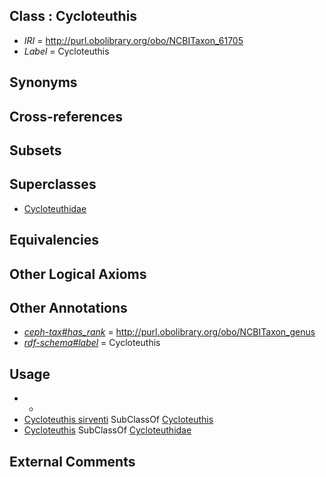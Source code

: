 
## Class : Cycloteuthis

 * *IRI* = http://purl.obolibrary.org/obo/NCBITaxon_61705
 * *Label* = Cycloteuthis

## Synonyms


## Cross-references


## Subsets


## Superclasses

 * [Cycloteuthidae](../../NCBITaxon/88/NCBITaxon_61688.md)

## Equivalencies


## Other Logical Axioms


## Other Annotations

 * *[ceph-tax#has_rank](../../ceph-tax#has/nk/ceph-tax#has_rank.md)* = http://purl.obolibrary.org/obo/NCBITaxon_genus
 * *[rdf-schema#label](../../el/rdf-schema#label.md)* = Cycloteuthis

## Usage

 * -
 * [Cycloteuthis sirventi](../../NCBITaxon/06/NCBITaxon_61706.md) SubClassOf [Cycloteuthis](../../NCBITaxon/05/NCBITaxon_61705.md)
 * [Cycloteuthis](../../NCBITaxon/05/NCBITaxon_61705.md) SubClassOf [Cycloteuthidae](../../NCBITaxon/88/NCBITaxon_61688.md)

## External Comments

